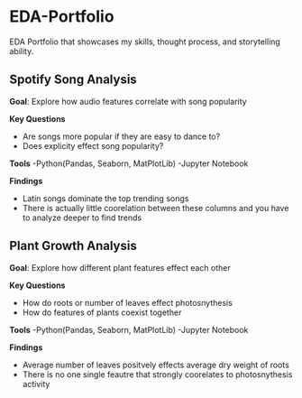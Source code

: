 # EDA-Portfolio
EDA Portfolio that showcases my skills, thought process, and storytelling ability.

## Spotify Song Analysis
**Goal**: Explore how audio features correlate with song popularity

**Key Questions**
- Are songs more popular if they are easy to dance to?
- Does explicity effect song popularity?

**Tools**
-Python(Pandas, Seaborn, MatPlotLib)
-Jupyter Notebook

**Findings**
- Latin songs dominate the top trending songs
- There is actually little coorelation between these columns and you have to analyze deeper to find trends

## Plant Growth Analysis
**Goal**: Explore how different plant features effect each other

**Key Questions**
- How do roots or number of leaves effect photosnythesis
- How do features of plants coexist together

**Tools**
-Python(Pandas, Seaborn, MatPlotLib)
-Jupyter Notebook

**Findings**
- Average number of leaves positvely effects average dry weight of roots
- There is no one single feautre that strongly coorelates to photosnythesis activity

